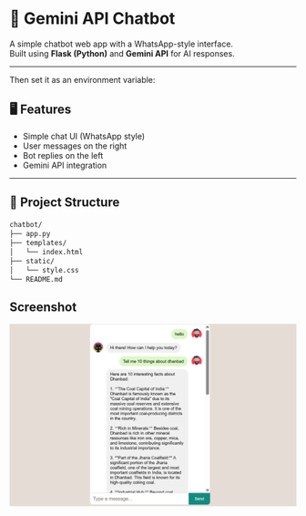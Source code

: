 # 💬 Gemini API Chatbot

A simple chatbot web app with a WhatsApp-style interface.  
Built using **Flask (Python)** and **Gemini API** for AI responses.

---



Then set it as an environment variable:


## 🖥️ Features

* Simple chat UI (WhatsApp style)  
* User messages on the right  
* Bot replies on the left  
* Gemini API integration

---

## 📂 Project Structure

```
chatbot/
├── app.py
├── templates/
│   └── index.html
├── static/
│   └── style.css
└── README.md
```
## Screenshot

![User Interface](static/bot.png)
